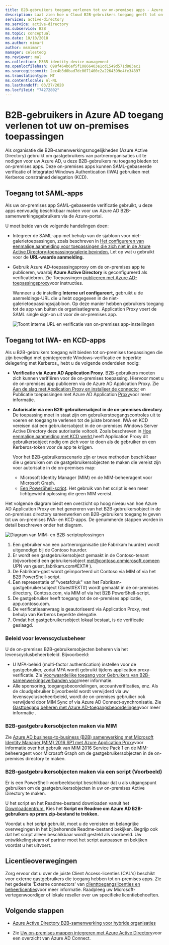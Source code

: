 ```yaml
---
title: B2B-gebruikers toegang verlenen tot uw on-premises apps - Azure AD
description: Laat zien hoe u Cloud B2B-gebruikers toegang geeft tot on-premises apps met Azure AD B2B-samenwerking.
services: active-directory
ms.service: active-directory
ms.subservice: B2B
ms.topic: conceptual
ms.date: 10/10/2018
ms.author: mimart
author: msmimart
manager: celestedg
ms.reviewer: mal
ms.collection: M365-identity-device-management
ms.openlocfilehash: 098f464b6af5f10866403e1cd1549d571d883ac1
ms.sourcegitcommit: 2ec4b3d0bad7dc0071400c2a2264399e4fe34897
ms.translationtype: MT
ms.contentlocale: nl-NL
ms.lasthandoff: 03/27/2020
ms.locfileid: "74272802"
---
```

# <a name="grant-b2b-users-in-azure-ad-access-to-your-on-premises-applications"></a>B2B-gebruikers in Azure AD toegang verlenen tot uw on-premises toepassingen

Als organisatie die B2B-samenwerkingsmogelijkheden (Azure Active Directory) gebruikt om gastgebruikers van partnerorganisaties uit te nodigen voor uw Azure AD, u deze B2B-gebruikers nu toegang bieden tot on-premises apps. Deze on-premises apps kunnen SAML-gebaseerde verificatie of Integrated Windows Authentication (IWA) gebruiken met Kerberos constrained delegation (KCD).

## <a name="access-to-saml-apps"></a>Toegang tot SAML-apps

Als uw on-premises app SAML-gebaseerde verificatie gebruikt, u deze apps eenvoudig beschikbaar maken voor uw Azure AD B2B-samenwerkingsgebruikers via de Azure-portal.

U moet beide van de volgende handelingen doen:

- Integreer de SAML-app met behulp van de sjabloon voor niet-galerietoepassingen, zoals beschreven in [Het configureren van eenmalige aanmelding voor toepassingen die zich niet in de Azure Active Directory-toepassingsgalerie bevinden.](../manage-apps/configure-single-sign-on-non-gallery-applications.md) Let op wat u gebruikt voor de **URL-waarde aanmelding.**
-  Gebruik Azure AD-toepassingsproxy om de on-premises app te publiceren, waarbij **Azure Active Directory** is geconfigureerd als verificatiebron. Zie Toepassingen [publiceren met Azure AD-toepassingsproxy](../manage-apps/application-proxy-publish-azure-portal.md)voor instructies. 

   Wanneer u de instelling **Interne url configureert,** gebruikt u de aanmeldings-URL die u hebt opgegeven in de niet-galerietoepassingssjabloon. Op deze manier hebben gebruikers toegang tot de app van buiten de organisatiegrens. Application Proxy voert de SAML single sign-on uit voor de on-premises app.
 
   ![Toont interne URL en verificatie van on-premises app-instellingen](media/hybrid-cloud-to-on-premises/OnPremAppSettings.PNG)

## <a name="access-to-iwa-and-kcd-apps"></a>Toegang tot IWA- en KCD-apps

Als u B2B-gebruikers toegang wilt bieden tot on-premises toepassingen die zijn beveiligd met geïntegreerde Windows-verificatie en beperkte delegering met Kerberos,, hebt u de volgende onderdelen nodig:

- **Verificatie via Azure AD Application Proxy**. B2B-gebruikers moeten zich kunnen verifiëren voor de on-premises toepassing. Hiervoor moet u de on-premises app publiceren via de Azure AD Application Proxy. Zie [Aan de slag met Application Proxy en installeer de connector](../manage-apps/application-proxy-enable.md) en Publicatie toepassingen met Azure AD Application [Proxy](../manage-apps/application-proxy-publish-azure-portal.md)voor meer informatie.
- **Autorisatie via een B2B-gebruikersobject in de on-premises directory**. De toepassing moet in staat zijn om gebruikerstoegangscontroles uit te voeren en toegang te verlenen tot de juiste bronnen. IWA en KCD vereisen dat een gebruikersobject in de on-premises Windows Server Active Directory deze autorisatie voltooit. Zoals beschreven in [Hoe eenmalige aanmelding met KCD werkt,](../manage-apps/application-proxy-configure-single-sign-on-with-kcd.md#how-single-sign-on-with-kcd-works)heeft Application Proxy dit gebruikersobject nodig om zich voor te doen als de gebruiker en een Kerberos-token voor de app te krijgen. 

   Voor het B2B-gebruikersscenario zijn er twee methoden beschikbaar die u gebruiken om de gastgebruikersobjecten te maken die vereist zijn voor autorisatie in de on-premises map:

   - Microsoft Identity Manager (MIM) en de MIM-beheeragent voor Microsoft Graph. 
   - [Een PowerShell-script](#create-b2b-guest-user-objects-through-a-script-preview). Het gebruik van het script is een meer lichtgewicht oplossing die geen MIM vereist. 

Het volgende diagram biedt een overzicht op hoog niveau van hoe Azure AD Application Proxy en het genereren van het B2B-gebruikersobject in de on-premises directory samenwerken om B2B-gebruikers toegang te geven tot uw on-premises IWA- en KCD-apps. De genummerde stappen worden in detail beschreven onder het diagram.

![Diagram van MIM- en B2B-scriptoplossingen](media/hybrid-cloud-to-on-premises/MIMScriptSolution.PNG)

1.  Een gebruiker van een partnerorganisatie (de Fabrikam huurder) wordt uitgenodigd bij de Contoso huurder.
2.  Er wordt een gastgebruikersobject gemaakt in de Contoso-tenant (bijvoorbeeld een gebruikersobject met@contoso.onmicrosoft.comeen UPN van guest_fabrikam.com#EXT# ).
3.  De Fabrikam-gast wordt geïmporteerd uit Contoso via MIM of via het B2B PowerShell-script.
4.  Een representatie of "voetafdruk" van het Fabrikam-gastgebruikersobject (Guest#EXT#) wordt gemaakt in de on-premises directory, Contoso.com, via MIM of via het B2B PowerShell-script.
5.  De gastgebruiker heeft toegang tot de on-premises applicatie, app.contoso.com.
6.  De verificatieaanvraag is geautoriseerd via Application Proxy, met behulp van Kerberos beperkte delegatie. 
7.  Omdat het gastgebruikersobject lokaal bestaat, is de verificatie geslaagd.

### <a name="lifecycle-management-policies"></a>Beleid voor levenscyclusbeheer

U de on-premises B2B-gebruikersobjecten beheren via het levenscyclusbeheerbeleid. Bijvoorbeeld:

- U MFA-beleid (multi-factor authentication) instellen voor de gastgebruiker, zodat MFA wordt gebruikt tijdens application proxy-verificatie. Zie [Voorwaardelijke toegang voor Gebruikers van B2B-samenwerkingsverbanden voor](conditional-access.md)meer informatie.
- Alle sponsoring, toegangsbeoordelingen, accountverificaties, enz. Als de cloudgebruiker bijvoorbeeld wordt verwijderd via uw levenscyclusbeheerbeleid, wordt de on-premises gebruiker ook verwijderd door MIM Sync of via Azure AD Connect-synchronisatie. Zie [Gasttoegang beheren met Azure AD-toegangsbeoordelingen](../governance/manage-guest-access-with-access-reviews.md)voor meer informatie .

### <a name="create-b2b-guest-user-objects-through-mim"></a>B2B-gastgebruikersobjecten maken via MIM

Zie [Azure AD business-to-business (B2B) samenwerking met Microsoft Identity Manager (MIM) 2016 SP1 met Azure Application Proxy](https://docs.microsoft.com/microsoft-identity-manager/microsoft-identity-manager-2016-graph-b2b-scenario)voor informatie over het gebruik van MIM 2016 Service Pack 1 en de MIM-beheeragent voor Microsoft Graph om de gastgebruikersobjecten in de on-premises directory te maken.

### <a name="create-b2b-guest-user-objects-through-a-script-preview"></a>B2B-gastgebruikersobjecten maken via een script (Voorbeeld)

Er is een PowerShell-voorbeeldscript beschikbaar dat u als uitgangspunt gebruiken om de gastgebruikersobjecten in uw on-premises Active Directory te maken.

U het script en het Readme-bestand downloaden vanuit het [Downloadcentrum.](https://www.microsoft.com/download/details.aspx?id=51495) Kies het **Script en Readme om Azure AD B2B-gebruikers op prem.zip-bestand te trekken.**

Voordat u het script gebruikt, moet u de vereisten en belangrijke overwegingen in het bijbehorende Readme-bestand bekijken. Begrijp ook dat het script alleen beschikbaar wordt gesteld als voorbeeld. Uw ontwikkelingsteam of partner moet het script aanpassen en bekijken voordat u het uitvoert.

## <a name="license-considerations"></a>Licentieoverwegingen

Zorg ervoor dat u over de juiste Client Access-licenties (CAL's) beschikt voor externe gastgebruikers die toegang hebben tot on-premises apps. Zie het gedeelte 'Externe connectors' van [clienttoegangslicenties en beheerlicenties](https://www.microsoft.com/licensing/product-licensing/client-access-license.aspx)voor meer informatie. Raadpleeg uw Microsoft-vertegenwoordiger of lokale reseller over uw specifieke licentiebehoeften.

## <a name="next-steps"></a>Volgende stappen

- [Azure Active Directory B2B-samenwerking voor hybride organisaties](hybrid-organizations.md)

- Zie [Uw on-premises mappen integreren met Azure Active Directory](../hybrid/whatis-hybrid-identity.md)voor een overzicht van Azure AD Connect.

